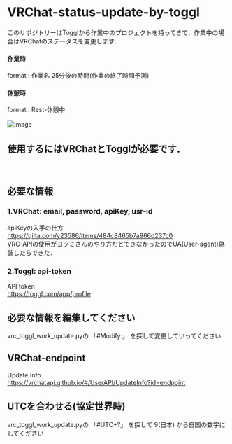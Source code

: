 # VRChat-status-update-by-toggl
このリポジトリーはTogglから作業中のプロジェクトを持ってきて，作業中の場合はVRChatのステータスを変更します.  

#### 作業時  
format : 作業名 25分後の時間(作業の終了時間予測)  

#### 休憩時  
format : Rest-休憩中  

![image](https://user-images.githubusercontent.com/41544743/91630814-ad3bae00-ea0f-11ea-9566-92922f729cdf.png)　　



## 使用するにはVRChatとTogglが必要です．　　

　　
## 必要な情報  
### 1.VRChat: email, password, apiKey, usr-id  
apiKeyの入手の仕方  
https://qiita.com/y23586/items/484c8465b7a966d237c0  
VRC-APIの使用がヨツミさんのやり方だとできなかったのでUA(User-agent)偽装したらできた．

### 2.Toggl: api-token  
API token  
https://toggl.com/app/profile  

##  必要な情報を編集してください  
vrc_toggl_work_update.pyの 「#Modify:」 を探して変更していってください

## VRChat-endpoint  
Update Info  
https://vrchatapi.github.io/#/UserAPI/UpdateInfo?id=endpoint

## UTCを合わせる(協定世界時)  
vrc_toggl_work_update.pyの 「#UTC+?」 を探して 9(日本) から自国の数字にしてください



